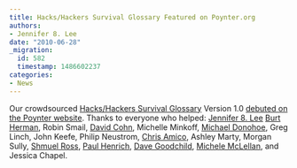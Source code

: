 ```yaml
---
title: Hacks/Hackers Survival Glossary Featured on Poynter.org
authors:
- Jennifer 8. Lee
date: "2010-06-28"
_migration:
  id: 582
  timestamp: 1486602237
categories:
- News
---
```


Our crowdsourced [Hacks/Hackers Survival Glossary][1] Version 1.0 [debuted on the Poynter website][2]. Thanks to everyone who helped: [Jennifer 8. Lee][3] [Burt Herman][4], Robin Smail, [David Cohn][5], Michelle Minkoff, [Michael Donohoe][6], Greg Linch, John Keefe, Philip Neustrom, [Chris Amico][7], Ashley Marty, Morgan Sully, [Shmuel Ross][8], [Paul Henrich][9], [Dave Goodchild][10], [Michele McLellan][11], and Jessica Chapel.

 [1]: http://hackshackers.com/resources/hackshackers-survival-glossary/
 [2]: http://www.poynter.org/content/content_view.asp?id=185861
 [3]: http://jennifer8lee.com/ "Jennifer 8. Lee"
 [4]: http://burtherman.com/ "Burt Herman"
 [5]: http://blog.digidave.org/ "David Cohn"
 [6]: http://ifelse.org/ "Michael Donohoe"
 [7]: http://www.chrisamico.com "Chris Amico"
 [8]: http://www.linkedin.com/pub/shmuel-ross/3/6b4/597 "Shmuel Ross"
 [9]: http://twitter.com/paulhenrich "Paul Henrich"
 [10]: http://twitter.com/buddhamagnet "@buddhamagnet"
 [11]: http://www.knightdigitalmediacenter.org/leadershipblog "Michele McLellan"